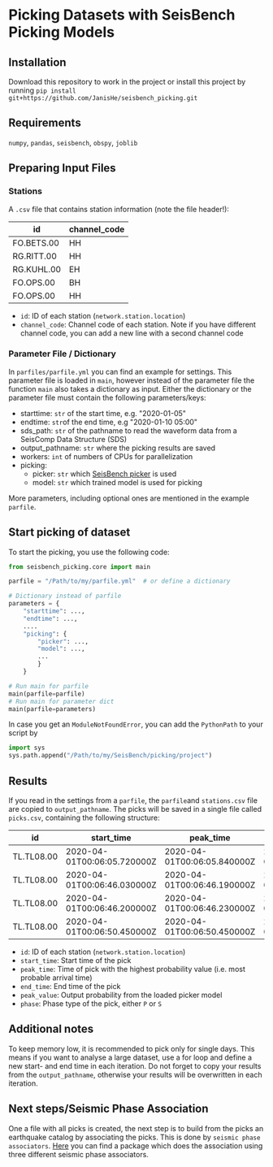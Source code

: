 # Picking Datasets with SeisBench Picking Models
## Installation
Download this repository to work in the project or install this project by running
`pip install git+https://github.com/JanisHe/seisbench_picking.git`

## Requirements
`numpy`, `pandas`, `seisbench`, `obspy`, `joblib`

## Preparing Input Files
### Stations
A `.csv` file that contains station information (note the file header!):

| id         | channel_code |
|------------|--------------|
| FO.BETS.00 | HH           |
| RG.RITT.00 | HH           |
| RG.KUHL.00 | EH           |
| FO.OPS.00  | BH           |
| FO.OPS.00  | HH           |

- `id`: ID of each station (`network.station.location`)
- `channel_code`: Channel code of each station. Note if you have different channel code, you can add a new line with a second channel code

### Parameter File / Dictionary
In `parfiles/parfile.yml` you can find an example for settings. This parameter file is loaded
in `main`, however instead of the parameter file the function `main` also takes a dictionary
as input. Either the dictionary or the parameter file must contain the following parameters/keys:
- starttime: `str` of the start time, e.g. "2020-01-05"
- endtime: `str`of the end time, e.g "2020-01-10 05:00"
- sds_path: `str` of the pathname to read the waveform data from a SeisComp Data Structure (SDS)
- output_pathname: `str` where the picking results are saved
- workers: `int` of numbers of CPUs for parallelization
- picking:
  - picker: `str` which [SeisBench picker](https://seisbench.readthedocs.io/en/stable/pages/models.html#overview) is used
  - model: `str` which trained model is used for picking

More parameters, including optional ones are mentioned in the example `parfile`.

## Start picking of dataset
To start the picking, you use the following code:
```python
from seisbench_picking.core import main

parfile = "/Path/to/my/parfile.yml"  # or define a dictionary

# Dictionary instead of parfile
parameters = {
    "starttime": ...,
    "endtime": ...,
    ....
    "picking": {
        "picker": ...,
        "model": ...,
        ...
        }
    }

# Run main for parfile
main(parfile=parfile)
# Run main for parameter dict
main(parfile=parameters)
```

In case you get an `ModuleNotFoundError`, you can add the `PythonPath` to your script by
```python
import sys
sys.path.append("/Path/to/my/SeisBench/picking/project")
```

## Results
If you read in the settings from a `parfile`, the `parfile`and `stations.csv` file are
copied to `output_pathname`. The picks will be saved in a single file called `picks.csv`,
containing the following structure:

| id         | start_time                  | peak_time                   | end_time                    | peak_value  | phase |
|------------|-----------------------------|-----------------------------|-----------------------------|-------------|-------|
| TL.TL08.00 | 2020-04-01T00:06:05.720000Z | 2020-04-01T00:06:05.840000Z | 2020-04-01T00:06:05.960000Z | 0.3475416   | P     |
| TL.TL08.00 | 2020-04-01T00:06:46.030000Z | 2020-04-01T00:06:46.190000Z | 2020-04-01T00:06:46.430000Z | 0.605832    | S     |
| TL.TL08.00 | 2020-04-01T00:06:46.200000Z | 2020-04-01T00:06:46.230000Z | 2020-04-01T00:06:46.610000Z | 0.33495384  | P     |
| TL.TL08.00 | 2020-04-01T00:06:50.450000Z | 2020-04-01T00:06:50.450000Z | 2020-04-01T00:06:50.510000Z | 0.3267983   | P     |

- `id`: ID of each station (`network.station.location`)
- `start_time`: Start time of the pick
- `peak_time`: Time of pick with the highest probability value (i.e. most probable arrival time)
- `end_time`: End time of the pick
- `peak_value`: Output probability from the loaded picker model
- `phase`: Phase type of the pick, either `P` or `S`

## Additional notes
To keep memory low, it is recommended to pick only for single days. This means if you want
to analyse a large dataset, use a for loop and define a new start- and end time in each
iteration. Do not forget to copy your results from the `output_pathname`, otherwise your
results will be overwritten in each iteration.

## Next steps/Seismic Phase Association
One a file with all picks is created, the next step is to build from the picks an
earthquake catalog by associating the picks. This is done by `seismic phase associators`.
[Here](https://github.com/JanisHe/association) you can find a package which does the
association using three different seismic phase associators.
